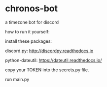 # chronos-bot
a timezone bot for discord

how to run it yourself:

install these packages:

discord.py: http://discordpy.readthedocs.io

python-dateutil: https://dateutil.readthedocs.io/

copy your TOKEN into the secrets.py file.

run main.py

